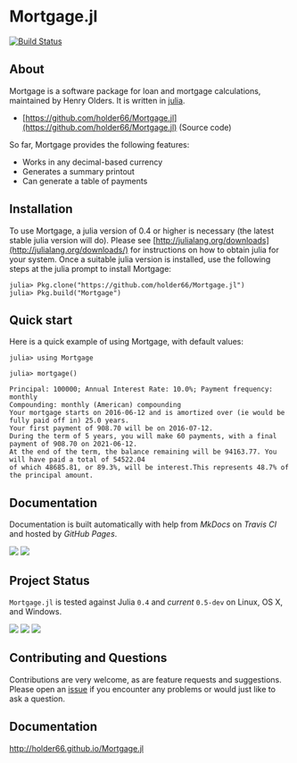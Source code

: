 # Mortgage.jl

[![Build Status](https://travis-ci.org/holder66/Mortgage.jl.svg?branch=master)](https://travis-ci.org/holder66/Mortgage.jl)

## About

Mortgage is a software package for loan and mortgage calculations, maintained by Henry Olders.
It is written in [julia](http://www.julialang.org).

- [https://github.com/holder66/Mortgage.jl](https://github.com/holder66/Mortgage.jl) (Source code)

So far, Mortgage provides the following features:

  - Works in any decimal-based currency
  - Generates a summary printout
  - Can generate a table of payments

## Installation

To use Mortgage, a julia version of 0.4 or higher is necessary (the latest stable julia version will do).
Please see [http://julialang.org/downloads](http://julialang.org/downloads/) for instructions on how to obtain julia for your system.
Once a suitable julia version is installed, use the following steps at the julia prompt to install Mortgage:

	julia> Pkg.clone("https://github.com/holder66/Mortgage.jl")
	julia> Pkg.build("Mortgage")


## Quick start

Here is a quick example of using Mortgage, with default values:

	julia> using Mortgage

	julia> mortgage()

	Principal: 100000; Annual Interest Rate: 10.0%; Payment frequency: monthly
	Compounding: monthly (American) compounding
	Your mortgage starts on 2016-06-12 and is amortized over (ie would be fully paid off in) 25.0 years.
	Your first payment of 908.70 will be on 2016-07-12.
	During the term of 5 years, you will make 60 payments, with a final payment of 908.70 on 2021-06-12.
	At the end of the term, the balance remaining will be 94163.77. You will have paid a total of 54522.04 
	of which 48685.81, or 89.3%, will be interest.This represents 48.7% of the principal amount.

## Documentation

Documentation is built automatically with help from *MkDocs* on *Travis CI* and hosted by *GitHub Pages*.

[![][docs-latest-img]][docs-latest-url] [![][docs-stable-img]][docs-stable-url]

## Project Status

`Mortgage.jl` is tested against Julia `0.4` and *current* `0.5-dev` on Linux, OS X, and Windows.

[![][travis-img]][travis-url] [![][appveyor-img]][appveyor-url] [![][codecov-img]][codecov-url]

## Contributing and Questions

Contributions are very welcome, as are feature requests and suggestions. Please open an
[issue][issues-url] if you encounter any problems or would just like to ask a question.


[docs-latest-img]: https://img.shields.io/badge/docs-latest-blue.svg
[docs-latest-url]: https://holder66.github.io/Mortgage.jl.jl/latest

[docs-stable-img]: https://img.shields.io/badge/docs-stable-blue.svg
[docs-stable-url]: https://holder66.github.io/Mortgage.jl/latest

[travis-img]: https://travis-ci.org/holder66/Mortgage.jl.svg?branch=master
[travis-url]: https://travis-ci.org/holder66/Mortgage.jl

[appveyor-img]: https://ci.appveyor.com/api/projects/status/h227adt6ovd1u3sx/branch/master?svg=true
[appveyor-url]: https://ci.appveyor.com/project/holder66/Mortgage-jl/branch/master

[codecov-img]: https://codecov.io/gh/holder66/Mortgage.jl/branch/master/graph/badge.svg
[codecov-url]: https://codecov.io/gh/holder66/Mortgage.jl

[issues-url]: https://github.com/holder66/Mortgage.jl/issues

## Documentation

<http://holder66.github.io/Mortgage.jl>